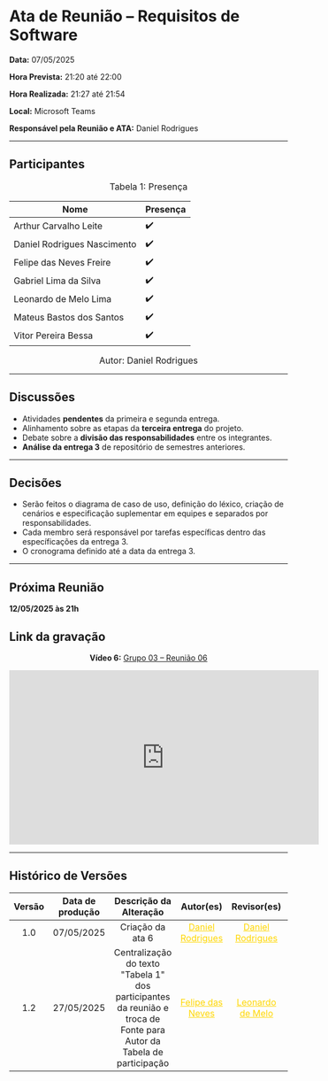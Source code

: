 # Ata de Reunião – Requisitos de Software

**Data:** 07/05/2025  

**Hora Prevista:** 21:20 até 22:00  

**Hora Realizada:** 21:27 até 21:54

**Local:** Microsoft Teams  

**Responsável pela Reunião e ATA:** Daniel Rodrigues

---

## Participantes

<font size="3"><p style="text-align: center">Tabela 1: Presença</p></font>


| Nome            | Presença |
|-----------------|----------|
| Arthur Carvalho Leite       | ✔️    |
| Daniel Rodrigues Nascimento | ✔️    |
| Felipe das Neves Freire     | ✔️    |
| Gabriel Lima da Silva       | ✔️    |
| Leonardo de Melo Lima       | ✔️    |
| Mateus Bastos dos Santos    | ✔️    |
| Vitor Pereira Bessa         | ✔️    |


<font size="3"><p style="text-align: center">Autor: Daniel Rodrigues</p></font>

---

## Discussões

- Atividades **pendentes** da primeira e segunda entrega.
- Alinhamento sobre as etapas da **terceira entrega** do projeto.
- Debate sobre a **divisão das responsabilidades** entre os integrantes.
- **Análise da entrega 3** de repositório de semestres anteriores.

---

## Decisões

- Serão feitos o diagrama de caso de uso, definição do léxico, criação de cenários e especificação suplementar em equipes e separados por responsabilidades.
- Cada membro será responsável por tarefas específicas dentro das específicações da entrega 3.
- O cronograma definido até a data da entrega 3.

---

## Próxima Reunião
**12/05/2025 às 21h**


## Link da gravação

<div style="text-align: center;">
  <p><strong>Vídeo 6:</strong> 
    <a href="https://www.youtube.com/watch?v=9zWBsGScmcg">Grupo 03 – Reunião 06</a>
  </p>
  <iframe 
    width="560" 
    height="315" 
    src="https://www.youtube.com/embed/9zWBsGScmcg" 
    frameborder="0" 
    allow="accelerometer; autoplay; clipboard-write; encrypted-media; gyroscope; picture-in-picture" 
    allowfullscreen>
  </iframe>
</div>



---

## Histórico de Versões

| Versão | Data de produção   | Descrição da Alteração                               | Autor(es)             | Revisor(es)      |Data de Revisão |
| :----: | :----------------: | :--------------------------------------------------: | :-------------------: | :-------------:  |  :-----------: |
| 1.0    | 07/05/2025 | Criação da ata 6    | <a style="color:gold;" href="https://github.com/zDrNz" target="_blank">Daniel Rodrigues</a> | <a style="color:gold;" href="https://github.com/zDrNz" target="_blank">Daniel Rodrigues</a> | 07/05/2025|
| 1.2    | 27/05/2025 | Centralização do texto "Tabela 1" dos participantes da reunião e troca de Fonte para Autor da Tabela de participação    | <a style="color:gold;" href="https://github.com/FelipeFreire-gf" target="_blank">Felipe das Neves</a> | <a style="color:gold;" href="https://github.com/leozinlima" target="_blank">Leonardo de Melo</a> | 27/05/2025|